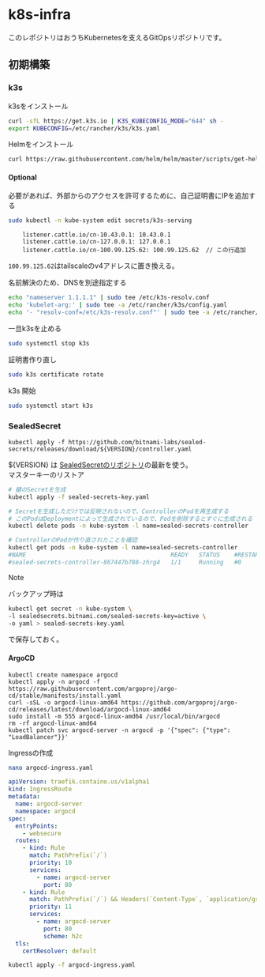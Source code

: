 # k8s-infra
このレポジトリはおうちKubernetesを支えるGitOpsリポジトリです。  

## 初期構築
### k3s
k3sをインストール
```bash
curl -sfL https://get.k3s.io | K3S_KUBECONFIG_MODE="644" sh -
export KUBECONFIG=/etc/rancher/k3s/k3s.yaml
```
  
Helmをインストール
```bash
curl https://raw.githubusercontent.com/helm/helm/master/scripts/get-helm-3 | bash
```
  
#### Optional
必要があれば、外部からのアクセスを許可するために、自己証明書にIPを追加する
```bash
sudo kubectl -n kube-system edit secrets/k3s-serving
```
```
    listener.cattle.io/cn-10.43.0.1: 10.43.0.1
    listener.cattle.io/cn-127.0.0.1: 127.0.0.1
    listener.cattle.io/cn-100.99.125.62: 100.99.125.62  // この行追加
```
`100.99.125.62`はtailscaleのv4アドレスに置き換える。  
  
名前解決のため、DNSを別途指定する  
```bash
echo "nameserver 1.1.1.1" | sudo tee /etc/k3s-resolv.conf
echo 'kubelet-arg:' | sudo tee -a /etc/rancher/k3s/config.yaml
echo '- "resolv-conf=/etc/k3s-resolv.conf"' | sudo tee -a /etc/rancher/k3s/config.yaml
```
    
一旦k3sを止める  
```bash
sudo systemctl stop k3s
```
証明書作り直し  
```bash
sudo k3s certificate rotate
```
k3s 開始  
```bash
sudo systemctl start k3s
```
  
  
### SealedSecret
```
kubectl apply -f https://github.com/bitnami-labs/sealed-secrets/releases/download/${VERSION}/controller.yaml
```
${VERSION} は [SealedSecretのリポジトリ](https://github.com/bitnami-labs/sealed-secrets/releases/)の最新を使う。  
マスターキーのリストア  
```bash
# 鍵のSecretを生成
kubectl apply -f sealed-secrets-key.yaml

# Secretを生成しただけでは反映されないので、ControllerのPodを再生成する
# このPodはDeploymentによって生成されているので、Podを削除するとすぐに生成される
kubectl delete pods -n kube-system -l name=sealed-secrets-controller

# ControllerのPodが作り直されたことを確認
kubectl get pods -n kube-system -l name=sealed-secrets-controller
#NAME                                         READY   STATUS    #RESTARTS   AGE
#sealed-secrets-controller-867447b788-zhrg4   1/1     Running   #0          18s
```
  
> [!NOTE]
> バックアップ時は
> ```bash
> kubectl get secret -n kube-system \
> -l sealedsecrets.bitnami.com/sealed-secrets-key=active \
> -o yaml > sealed-secrets-key.yaml
> ```
> で保存しておく。
  

#### ArgoCD
```
kubectl create namespace argocd
kubectl apply -n argocd -f https://raw.githubusercontent.com/argoproj/argo-cd/stable/manifests/install.yaml
curl -sSL -o argocd-linux-amd64 https://github.com/argoproj/argo-cd/releases/latest/download/argocd-linux-amd64
sudo install -m 555 argocd-linux-amd64 /usr/local/bin/argocd
rm -rf argocd-linux-amd64
kubectl patch svc argocd-server -n argocd -p '{"spec": {"type": "LoadBalancer"}}'
```
Ingressの作成
```bash
nano argocd-ingress.yaml
```
```yaml
apiVersion: traefik.containo.us/v1alpha1
kind: IngressRoute
metadata:
  name: argocd-server
  namespace: argocd
spec:
  entryPoints:
    - websecure
  routes:
    - kind: Rule
      match: PathPrefix(`/`)
      priority: 10
      services:
        - name: argocd-server
          port: 80
    - kind: Rule
      match: PathPrefix(`/`) && Headers(`Content-Type`, `application/grpc`)
      priority: 11
      services:
        - name: argocd-server
          port: 80
          scheme: h2c
  tls:
    certResolver: default
```
```bash
kubectl apply -f argocd-ingress.yaml
```
